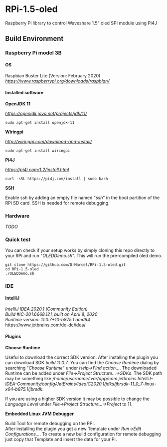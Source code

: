 # RPi-1.5-oled
Raspberry Pi library to control Waveshare 1.5" oled SPI module using Pi4J

## Build Environment

### Raspberry Pi model 3B

#### OS

Raspbian Buster Lite (Version: February 2020)  
*https://www.raspberrypi.org/downloads/raspbian/*

#### Installed software

**OpenJDK 11**

*https://openjdk.java.net/projects/jdk/11/*

`sudo apt-get install openjdk-11`

**Wiringpi**

*http://wiringpi.com/download-and-install/*

`sudo apt-get install wiringpi`

**Pi4J**

*https://pi4j.com/1.2/install.html*

`curl -sSL https://pi4j.com/install | sudo bash`

**SSH**

Enable ssh by adding an empty file named "*ssh*" in the boot partition of the RPi SD card.
SSH is needed for remote debugging.

### Hardware

*TODO*

### Quick test

You can check if your setup works by simply cloning this repo directly to your RPi and run "*OLEDDemo.sh*".
This will run the pre-compiled oled demo.

`git clone https://github.com/DrMarcel/RPi-1.5-oled.git`  
`cd RPi-1.5-oled`  
`./OLEDDemo.sh`  

### IDE

#### IntelliJ

*IntelliJ IDEA 2020.1 (Community Edition)*  
*Build #IC-201.6668.121, built on April 8, 2020*  
*Runtime version: 11.0.7+10-b875.1 amd64*  
https://www.jetbrains.com/de-de/idea/  

#### Plugins

**Choose Runtime**

Useful to download the correct SDK version. 
After installing the plugin you can download SDK *build 11.0.7*.
You can find the *Choose Runtime* dialog by searching "*Choose Runtime*" under *Help->Find action...*. 
The downloaded Runtime can be added under *File->Project Structure...->SDKs*. 
The SDK path may be something like */home/username/.var/app/com.jetbrains.IntelliJ-IDEA-Community/config/JetBrains/IdeaIC2020.1/jdks/jbrsdk-11_0_7-linux-x64-b875.1/jbrsdk*.

If you are using a higher SDK version it may be possible to change the *Language Level* under *File->Project Structure...->Project* to 11. 

**Embedded Linux JVM Debugger**

Build Tool for remote debugging on the RPi.  
After installing the plugin you get a new Template under *Run->Edit Configurations...*. 
To create a new build configuration for remote debugging just copy that Template and insert the data for your Pi.  